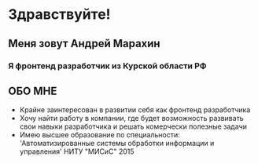 # Здравствуйте!
## Меня зовут Андрей Марахин
### Я фронтенд разработчик из Курской области РФ
## ОБО МНЕ
- Крайне заинтересован в развитии себя как фронтенд разработчика
- Хочу найти работу в компании, где будет возможность развивать свои навыки разработчика и решать комерчески полезные задачи
- Имею высшее образование по специальности: 'Автоматизированные системы обработки информации и управления' НИТУ "МИСиС" 2015


<!---
marahin1992/marahin1992 is a ✨ special ✨ repository because its `README.md` (this file) appears on your GitHub profile.
You can click the Preview link to take a look at your changes.
--->
